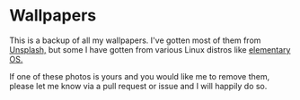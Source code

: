 # Wallpapers

This is a backup of all my wallpapers. I've gotten most of them from [Unsplash,](https://unsplash.com) but some I have gotten from various Linux distros like [elementary OS.](elementary.io)

If one of these photos is yours and you would like me to remove them, please let me know via a pull request or issue and I will happily do so.
